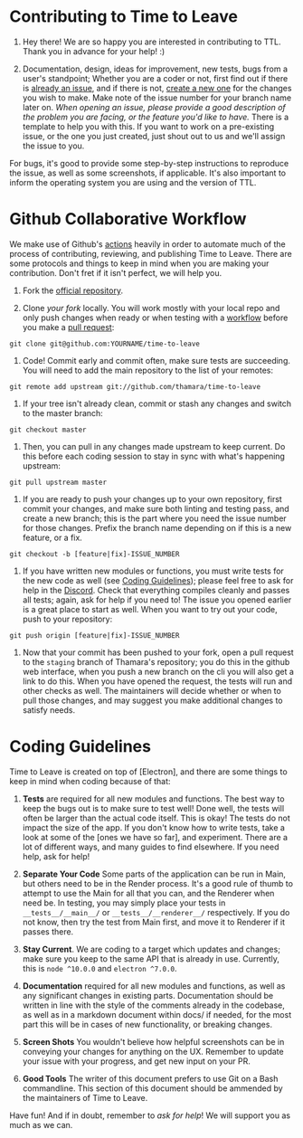 Contributing to Time to Leave
=============================
1. Hey there! We are so happy you are interested in contributing to TTL. Thank you in advance for your help! :)

1. Documentation, design, ideas for improvement, new tests, bugs from a user's standpoint; Whether you are a coder or not, first find out if there is [already an issue](https://github.com/thamara/time-to-leave/issues), and if there is not, [create a new one](https://github.com/thamara/time-to-leave/issues/new) for the changes you wish to make. Make note of the issue number for your branch name later on. _When opening an issue, please provide a good description of the problem you are facing, or the feature you'd like to have._ There is a template to help you with this. If you want to work on a pre-existing issue, or the one you just created, just shout out to us and we'll assign the issue to you.

For bugs, it's good to provide some step-by-step instructions to reproduce the issue, as well as some screenshots, if applicable. It's also important to inform the operating system you are using and the version of TTL.

Github Collaborative Workflow
=============================
We make use of Github's [actions](https://github.com/thamara/time-to-leave/actions) heavily in order to automate much of the process of contributing, reviewing, and publishing Time to Leave. There are some protocols and things to keep in mind when you are making your contribution. Don't fret if it isn't perfect, we will help you.

1. Fork the [official repository](https://github.com/thamara/time-to-leave).

1. Clone _your fork_ locally. You will work mostly with your local repo and only push changes when ready or when testing with a [workflow]() before you make a [pull request]():

```git clone git@github.com:YOURNAME/time-to-leave```

1. Code! Commit early and commit often, make sure tests are succeeding. You will need to add the main repository to the list of your remotes:

```git remote add upstream git://github.com/thamara/time-to-leave```

1. If your tree isn't already clean, commit or stash any changes and switch to the master branch:

```git checkout master```

1. Then, you can pull in any changes made upstream to keep current. Do this before each coding session to stay in sync with what's happening upstream:

```git pull upstream master```

1. If you are ready to push your changes up to your own repository, first commit your changes, and make sure both linting and testing pass, and create a new branch; this is the part where you need the issue number for those changes. Prefix the branch name depending on if this is a new feature, or a fix.
      
```git checkout -b [feature|fix]-ISSUE_NUMBER```
   
1. If you have written new modules or functions, you must write tests for the new code as well (see [Coding Guidelines]()); please feel free to ask for help in the [Discord](https://discordapp.com/channels/673998893339639809/677468377534431232). Check that everything compiles cleanly and passes all tests; again, ask for help if you need to! The issue you opened earlier is a great place to start as well. When you want to try out your code, push to your repository:
   
```git push origin [feature|fix]-ISSUE_NUMBER```

1. Now that your commit has been pushed to your fork, open a pull request to the `staging` branch of Thamara's repository; you do this in the github web interface, when you push a new branch on the cli you will also get a link to do this. When you have opened the request, the tests will run and other checks as well. The maintainers will decide whether or when to pull those changes, and may suggest you make additional changes to satisfy needs.

Coding Guidelines
=================
Time to Leave is created on top of [Electron], and there are some things to keep in mind when coding because of that:

1. **Tests** are required for all new modules and functions. The best way to keep the bugs out is to make sure to test well! Done well, the tests will often be larger than the actual code itself. This is okay! The tests do not impact the size of the app. If you don't know how to write tests, take a look at some of the [ones we have so far], and experiment. There are a lot of different ways, and many guides to find elsewhere. If you need help, ask for help!

1. **Separate Your Code** Some parts of the application can be run in Main, but others need to be in the Render process. It's a good rule of thumb to attempt to use the Main for all that you can, and the Renderer when need be. In testing, you may simply place your tests in `__tests__/__main__/` or `__tests__/__renderer__/` respectively. If you do not know, then try the test from Main first, and move it to Renderer if it passes there.

1. **Stay Current**. We are coding to a target which updates and changes; make sure you keep to the same API that is already in use. Currently, this is `node ^10.0.0` and `electron ^7.0.0`.

1. **Documentation** required for all new modules and functions, as well as any significant changes in existing parts. Documentation should be written in line with the style of the comments already in the codebase, as well as in a markdown document within docs/ if needed, for the most part this will be in cases of new functionality, or breaking changes.

1. **Screen Shots** You wouldn't believe how helpful screenshots can be in conveying your changes for anything on the UX. Remember to update your issue with your progress, and get new input on your PR.

1. **Good Tools** The writer of this document prefers to use Git on a Bash commandline. This section of this document should be ammended by the maintainers of Time to Leave.

Have fun! And if in doubt, remember to _ask for help_! We will support you as much as we can.
